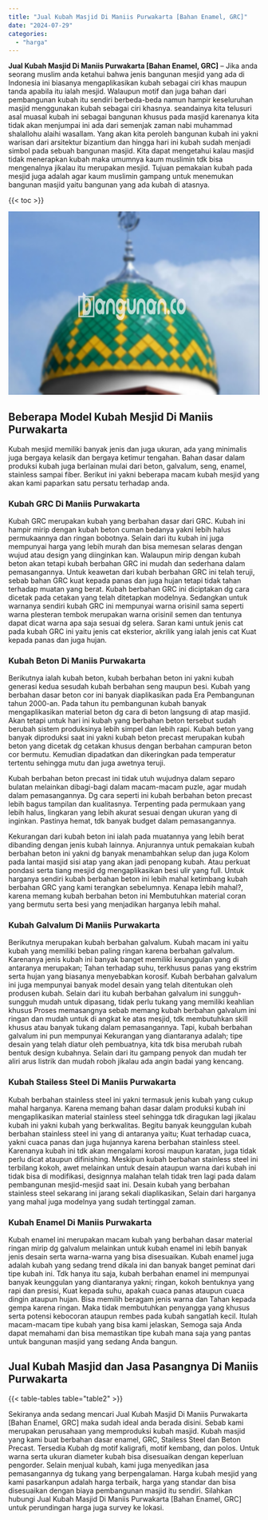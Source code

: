 ```yaml
---
title: "Jual Kubah Masjid Di Maniis Purwakarta [Bahan Enamel, GRC]"
date: "2024-07-29"
categories: 
  - "harga"
---
```


**Jual Kubah Masjid Di Maniis Purwakarta \[Bahan Enamel, GRC\]** – Jika anda seorang muslim anda ketahui bahwa jenis bangunan mesjid yang ada di Indonesia ini biasanya mengaplikasikan kubah sebagai ciri khas maupun tanda apabila itu ialah mesjid. Walaupun motif dan juga bahan dari pembangunan kubah itu sendiri berbeda-beda namun hampir keseluruhan masjid menggunakan kubah sebagai ciri khasnya. seandainya kita telusuri asal muasal kubah ini sebagai bangunan khusus pada masjid karenanya kita tidak akan menjumpai ini ada dari semenjak zaman nabi muhammad shalallohu alaihi wasallam. Yang akan kita peroleh bangunan kubah ini yakni warisan dari arsitektur bizantium dan hingga hari ini kubah sudah menjadi simbol pada sebuah bangunan masjid. Kita dapat mengetahui kalau masjid tidak menerapkan kubah maka umumnya kaum muslimin tdk bisa mengenalnya jikalau itu merupakan mesjid. Tujuan pemakaian kubah pada mesjid juga adalah agar kaum muslimin gampang untuk menemukan bangunan masjid yaitu bangunan yang ada kubah di atasnya.

{{< toc >}}

![Jual Kubah Masjid Di Maniis Purwakarta [Bahan Enamel, GRC]](/images/jual-kubah-masjid-36.png)

## Beberapa Model Kubah Mesjid Di Maniis Purwakarta

Kubah mesjid memiliki banyak jenis dan juga ukuran, ada yang minimalis juga bergaya kelasik dan bergaya ketimur tengahan. Bahan dasar dalam produksi kubah juga berlainan mulai dari beton, galvalum, seng, enamel, stainless sampai fiber. Berikut ini yakni beberapa macam kubah mesjid yang akan kami paparkan satu persatu terhadap anda.

### Kubah GRC Di Maniis Purwakarta

Kubah GRC merupakan kubah yang berbahan dasar dari GRC. Kubah ini hampir mirip dengan kubah beton cuman bedanya yakni lebih halus permukaannya dan ringan bobotnya. Selain dari itu kubah ini juga mempunyai harga yang lebih murah dan bisa memesan selaras dengan wujud atau design yang diinginkan kan. Walaupun mirip dengan kubah beton akan tetapi kubah berbahan GRC ini mudah dan sederhana dalam pemasangannya. Untuk keawetan dari kubah berbahan GRC ini telah teruji, sebab bahan GRC kuat kepada panas dan juga hujan tetapi tidak tahan terhadap muatan yang berat. Kubah berbahan GRC ini diciptakan dg cara dicetak pada cetakan yang telah ditetapkan modelnya. Sedangkan untuk warnanya sendiri kubah GRC ini mempunyai warna orisinil sama seperti warna plesteran tembok merupakan warna orisinil semen dan tentunya dapat dicat warna apa saja sesuai dg selera. Saran kami untuk jenis cat pada kubah GRC ini yaitu jenis cat eksterior, akrilik yang ialah jenis cat Kuat kepada panas dan juga hujan.

### Kubah Beton Di Maniis Purwakarta

Berikutnya ialah kubah beton, kubah berbahan beton ini yakni kubah generasi kedua sesudah kubah berbahan seng maupun besi. Kubah yang berbahan dasar beton cor ini banyak diaplikasikan pada Era Pembangunan tahun 2000-an. Pada tahun itu pembangunan kubah banyak mengaplikasikan material beton dg cara di beton langsung di atap masjid. Akan tetapi untuk hari ini kubah yang berbahan beton tersebut sudah berubah sistem produksinya lebih simpel dan lebih rapi. Kubah beton yang banyak diproduksi saat ini yakni kubah beton precast merupakan kubah beton yang dicetak dg cetakan khusus dengan berbahan campuran beton cor bermutu. Kemudian dipadatkan dan dikeringkan pada temperatur tertentu sehingga mutu dan juga awetnya teruji.

Kubah berbahan beton precast ini tidak utuh wujudnya dalam separo bulatan melainkan dibagi-bagi dalam macam-macam puzle, agar mudah dalam pemasangannya. Dg cara seperti ini kubah berbahan beton precast lebih bagus tampilan dan kualitasnya. Terpenting pada permukaan yang lebih halus, lingkaran yang lebih akurat sesuai dengan ukuran yang di inginkan. Pastinya hemat, tdk banyak budget dalam pemasangannya.

Kekurangan dari kubah beton ini ialah pada muatannya yang lebih berat dibanding dengan jenis kubah lainnya. Anjurannya untuk pemakaian kubah berbahan beton ini yakni dg banyak menambahkan selup dan juga Kolom pada lantai masjid sisi atap yang akan jadi penopang kubah. Atau perkuat pondasi serta tiang mesjid dg mengaplikasikan besi ulir yang full. Untuk harganya sendiri kubah berbahan beton ini lebih mahal ketimbang kubah berbahan GRC yang kami terangkan sebelumnya. Kenapa lebih mahal?, karena memang kubah berbahan beton ini Membutuhkan material coran yang bermutu serta besi yang menjadikan harganya lebih mahal.

### Kubah Galvalum Di Maniis Purwakarta

Berikutnya merupakan kubah berbahan galvalum. Kubah macam ini yaitu kubah yang memiliki beban paling ringan karena berbahan galvalum. Karenanya jenis kubah ini banyak banget memiliki keunggulan yang di antaranya merupakan; Tahan terhadap suhu, terkhusus panas yang ekstrim serta hujan yang biasanya menyebabkan korosif. Kubah berbahan galvalum ini juga mempunyai banyak model desain yang telah ditentukan oleh produsen kubah. Selain dari itu kubah berbahan galvalum ini sungguh-sungguh mudah untuk dipasang, tidak perlu tukang yang memiliki keahlian khusus Proses memasangnya sebab memang kubah berbahan galvalum ini ringan dan mudah untuk di angkat ke atas mesjid, tdk membutuhkan skill khusus atau banyak tukang dalam pemasangannya. Tapi, kubah berbahan galvalum ini pun mempunyai Kekurangan yang diantaranya adalah; tipe desain yang telah diatur oleh pembuatnya, kita tdk bisa merubah rubah bentuk design kubahnya. Selain dari itu gampang penyok dan mudah ter aliri arus listrik dan mudah roboh jikalau ada angin badai yang kencang.

### Kubah Stailess Steel Di Maniis Purwakarta

Kubah berbahan stainless steel ini yakni termasuk jenis kubah yang cukup mahal harganya. Karena memang bahan dasar dalam produksi kubah ini mengaplikasikan material stainless steel sehingga tdk diragukan lagi jikalau kubah ini yakni kubah yang berkwalitas. Begitu banyak keunggulan kubah berbahan stainless steel ini yang di antaranya yaitu; Kuat terhadap cuaca, yakni cuaca panas dan juga hujannya karena berbahan stainless steel. Karenanya kubah ini tdk akan mengalami korosi maupun karatan, juga tidak perlu dicat ataupun difinishing. Meskipun kubah berbahan stainless steel ini terbilang kokoh, awet melainkan untuk desain ataupun warna dari kubah ini tidak bisa di modifikasi, designnya malahan telah tidak tren lagi pada dalam pembangunan mesjid-mesjid saat ini. Desain kubah yang berbahan stainless steel sekarang ini jarang sekali diaplikasikan, Selain dari harganya yang mahal juga modelnya yang sudah tertinggal zaman.

### Kubah Enamel Di Maniis Purwakarta

Kubah enamel ini merupakan macam kubah yang berbahan dasar material ringan mirip dg galvalum melainkan untuk kubah enamel ini lebih banyak jenis desain serta warna-warna yang bisa disesuaikan. Kubah enamel juga adalah kubah yang sedang trend dikala ini dan banyak banget peminat dari tipe kubah ini. Tdk hanya itu saja, kubah berbahan enamel ini mempunyai banyak keunggulan yang diantaranya yakni; ringan, kokoh bentuknya yang rapi dan presisi, Kuat kepada suhu, apakah cuaca panas ataupun cuaca dingin ataupun hujan. Bisa memilih beragam jenis warna dan Tahan kepada gempa karena ringan. Maka tidak membutuhkan penyangga yang khusus serta potensi kebocoran ataupun rembes pada kubah sangatlah kecil. Itulah macam-macam tipe kubah yang bisa kami jelaskan, Semoga saja Anda dapat memahami dan bisa memastikan tipe kubah mana saja yang pantas untuk bangunan masjid yang sedang Anda bangun.

## Jual Kubah Masjid dan Jasa Pasangnya Di Maniis Purwakarta

{{< table-tables table="table2" >}}

Sekiranya anda sedang mencari Jual Kubah Masjid Di Maniis Purwakarta \[Bahan Enamel, GRC\] maka sudah ideal anda berada disini. Sebab kami merupakan perusahaan yang memproduksi kubah masjid. Kubah masjid yang kami buat berbahan dasar enamel, GRC, Stailess Steel dan Beton Precast. Tersedia Kubah dg motif kaligrafi, motif kembang, dan polos. Untuk warna serta ukuran diameter kubah bisa disesuaikan dengan keperluan pengorder. Selain menjual kubah, kami juga menyedikan jasa pemasangannya dg tukang yang berpengalaman. Harga kubah mesjid yang kami pasarkanpun adalah harga terbaik, harga yang standar dan bisa disesuaikan dengan biaya pembangunan masjid itu sendiri. Silahkan hubungi Jual Kubah Masjid Di Maniis Purwakarta \[Bahan Enamel, GRC\] untuk perundingan harga juga survey ke lokasi.

